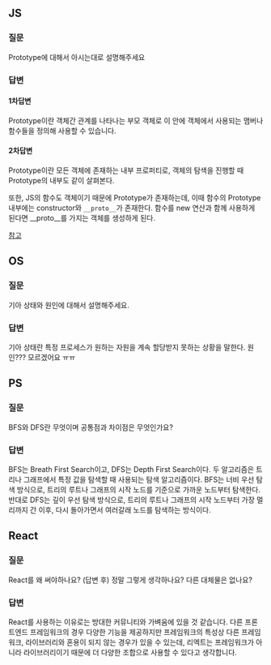 ## JS

### 질문
Prototype에 대해서 아시는대로 설명해주세요

### 답변

#### 1차답변
Prototype이란 객체간 관계를 나타나는 부모 객체로 이 안에 객체에서 사용되는 맴버나 함수들을 정의해 사용할 수 있습니다.

#### 2차답변
Prototype이란 모든 객체에 존재하는 내부 프로퍼티로, 객체의 탐색을 진행할 때 Prototype의 내부도 같이 살펴본다.

또한, JS의 함수도 객체이기 때문에 Prototype가 존재하는데, 이때 함수의 Prototype 내부에는 constructor와 `__proto__`가 존재한다. 함수를 new 연산과 함께 사용하게 된다면 __proto__를 가지는 객체를 생성하게 된다.

[참고](https://velog.io/@adam2/%EC%9E%90%EB%B0%94%EC%8A%A4%ED%81%AC%EB%A6%BD%ED%8A%B8-Prototype-%EC%99%84%EB%B2%BD-%EC%A0%95%EB%A6%AC)


## OS

### 질문
기아 상태와 원인에 대해서 설명해주세요.

### 답변
기아 상태란 특정 프로세스가 원하는 자원을 계속 할당받지 못하는 상황을 말한다. 원인??? 모르겠어요 ㅠㅠ

## PS

### 질문
BFS와 DFS란 무엇이며 공통점과 차이점은 무엇인가요?

### 답변
BFS는 Breath First Search이고, DFS는 Depth First Search이다. 두 알고리즘은 트리나 그래프에서 특정 값을 탐색할 때 사용되는 탐색 알고리즘이다. BFS는 너비 우선 탐색 방식으로, 트리의 루트나 그래프의 시작 노드를 기준으로 가까운 노드부터 탐색한다. 반대로 DFS는 깊이 우선 탐색 방식으로, 트리의 루트나 그래프의 시작 노드부터 가장 멀리까지 간 이후, 다시 돌아가면서 여러갈래 노드를 탐색하는 방식이다.


## React

### 질문
 React를 왜 써야하나요? (답변 후) 정말 그렇게 생각하나요? 다른 대체물은 없나요?

### 답변
React를 사용하는 이유로는 방대한 커뮤니티와 가벼움에 있을 것 같습니다. 다른 프론트엔드 프레임워크의 경우 다양한 기능을 제공하지만 프레임워크의 특성상 다른 프레임워크, 라이브러리와 혼용이 되지 않는 경우가 있을 수 있는데, 리엑트는 프레임워크가 아니라 라이브러리이기 때문에 더 다양한 조합으로 사용할 수 있다고 생각합니다. 


